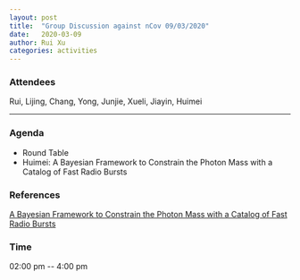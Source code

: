 ```yaml
---
layout: post
title:  "Group Discussion against nCov 09/03/2020"
date:   2020-03-09
author: Rui Xu
categories: activities
---
```



### Attendees

Rui, Lijing, Chang, Yong, Junjie, Xueli, Jiayin, Huimei


---

### Agenda

- Round Table
- Huimei: A Bayesian Framework to Constrain the Photon Mass with a Catalog of Fast Radio Bursts

### References
[A Bayesian Framework to Constrain the Photon Mass with a Catalog of Fast Radio Bursts](https://arxiv.org/abs/1705.01278v2)


### Time

02:00 pm -- 4:00 pm
